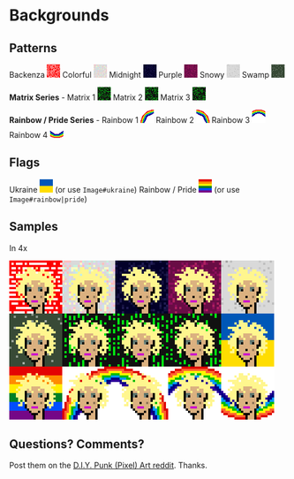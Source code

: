 # Backgrounds



## Patterns

Backenza  ![](backenza-24x24.png)
Colorful  ![](colorful-24x24.png)
Midnight  ![](midnight-24x24.png)
Purple    ![](purple-24x24.png)
Snowy     ![](snowy-24x24.png)
Swamp     ![](swamp-24x24.png)


**Matrix Series** - Matrix 1  ![](matrix1-24x24.png)
Matrix 2  ![](matrix2-24x24.png)
Matrix 3  ![](matrix3-24x24.png)

**Rainbow / Pride Series** - Rainbow 1 ![](rainbow1-24x24.png)
Rainbow 2 ![](rainbow2-24x24.png)
Rainbow 3 ![](rainbow3-24x24.png)
Rainbow 4 ![](rainbow4-24x24.png)


## Flags

Ukraine           ![](flag_ukraine-24x24.png)  (or use `Image#ukraine`)
Rainbow / Pride   ![](flag_rainbow-24x24.png)  (or use `Image#rainbow|pride`)












## Samples

In 4x

![](i/punk-backgrounds%404x.png)



## Questions? Comments?

Post them on the [D.I.Y. Punk (Pixel) Art reddit](https://old.reddit.com/r/DIYPunkArt). Thanks.

